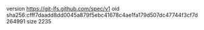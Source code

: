 version https://git-lfs.github.com/spec/v1
oid sha256:cfff7daadd8dd0045a879f5ebc41678c4ae1fa179d507dc47744f3cf7d264991
size 2235
